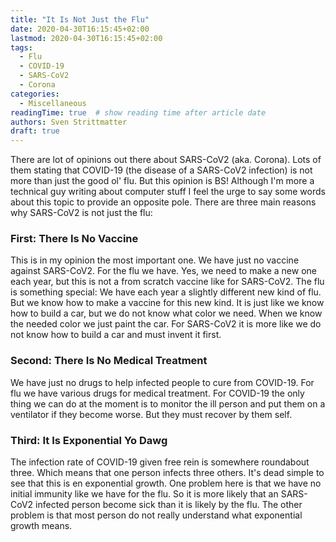 ```yaml
---
title: "It Is Not Just the Flu"
date: 2020-04-30T16:15:45+02:00
lastmod: 2020-04-30T16:15:45+02:00
tags:
  - Flu
  - COVID-19
  - SARS-CoV2
  - Corona
categories:
  - Miscellaneous
readingTime: true  # show reading time after article date
authors: Sven Strittmatter
draft: true
---
```


There are lot of opinions out there about SARS-CoV2 (aka. Corona). Lots of them stating that COVID-19 (the disease of a SARS-CoV2 infection) is not more than just the good ol' flu. But this opinion is BS! Although I'm more a technical guy writing about computer stuff I feel the urge to say some words about this topic to provide an opposite pole. There are three main reasons why SARS-CoV2 is not just the flu:

### First: There Is No Vaccine

This is in my opinion the most important one. We have just no vaccine against SARS-CoV2. For the flu we have. Yes, we need to make a new one each year, but this is not a from scratch vaccine like for SARS-CoV2. The flu is something special: We have each year a slightly different new kind of flu. But we know how to make a vaccine for this new kind. It is just like we know how to build a car, but we do not know what color we need. When we know the needed color we just paint the car. For SARS-CoV2 it is more like we do not know how to build a car and must invent it first.

### Second: There Is No Medical Treatment

We have just no drugs to help infected people to cure from COVID-19. For flu we have various drugs for medical treatment. For COVID-19 the only thing we can do at the moment is to monitor the ill person and put them on a ventilator if they become worse. But they must recover by them self.

### Third: It Is Exponential Yo Dawg

The infection rate of COVID-19 given free rein is somewhere roundabout three. Which means that one person infects three others. It's dead simple to see that this is en exponential growth. One problem here is that we have no initial immunity like we have for the flu. So it is more likely that an SARS-CoV2 infected person become sick than it is likely by the flu. The other problem is that most person do not really understand what exponential growth means.
